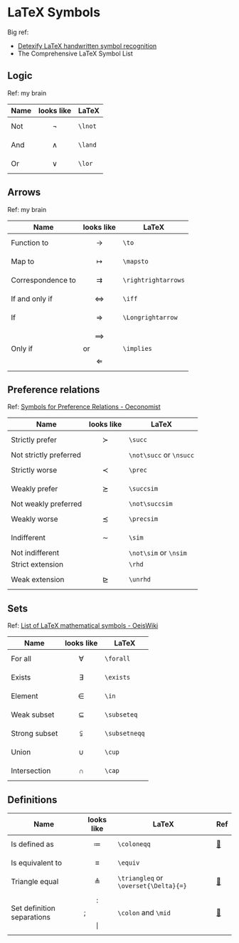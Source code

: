 # LaTeX Symbols

Big ref:

- [Detexify LaTeX handwritten symbol recognition](https://detexify.kirelabs.org/classify.html)
- The Comprehensive LaTeX Symbol List

## Logic

Ref: my brain

| Name | looks like | LaTeX |
|------|------------|------|
| Not | $$\lnot$$ | `\lnot` |
| And | $$\land$$ | `\land` |
| Or | $$\lor$$ | `\lor` |

## Arrows

Ref: my brain

| Name | looks like | LaTeX |
|------|------------|------|
| Function to | $$\to$$ | `\to` |
| Map to | $$\mapsto$$ | `\mapsto` |
| Correspondence to | $$\rightrightarrows$$ | `\rightrightarrows` |
| If and only if | $$\iff$$ | `\iff` |
| If | $$\Longrightarrow$$ | `\Longrightarrow` |
| Only if | $$\implies$$ or $$\Longleftarrow$$ | `\implies` |

## Preference relations

Ref: [Symbols for Preference Relations - Oeconomist](https://www.oeconomist.com/blogs/daniel/wp-content/uploads/2011/04/pref_symbols.pdf)

| Name | looks like | LaTeX |
|------|------------|------|
| Strictly prefer | $$\succ$$ | `\succ` |
| Not strictly preferred |  | `\not\succ` or `\nsucc` |
| Strictly worse | $$\prec$$ | `\prec` |
| Weakly prefer | $$\succsim$$ | `\succsim` |
| Not weakly preferred |  | `\not\succsim` |
| Weakly worse | $$\precsim$$ | `\precsim` |
| Indifferent | $$\sim$$ | `\sim` |
| Not indifferent |  | `\not\sim` or `\nsim` |
| Strict extension |  | `\rhd` |
| Weak extension | $$\unrhd$$ | `\unrhd` |

## Sets

Ref: [List of LaTeX mathematical symbols - OeisWiki](https://oeis.org/wiki/List_of_LaTeX_mathematical_symbols)

| Name | looks like | LaTeX |
|------|------------|------|
| For all | $$\forall$$ | `\forall` |
| Exists | $$\exists$$ | `\exists` |
| Element | $$\in$$ | `\in` |
| Weak subset | $$\subseteq$$ | `\subseteq` |
| Strong subset | $$\subsetneqq$$ | `\subsetneqq` |
| Union | $$\cup$$ | `\cup` |
| Intersection | $$\cap$$ | `\cap` |

## Definitions

| Name | looks like | LaTeX | Ref|
|------|------------|------|-----|
| Is defined as | $$\coloneqq$$ | `\coloneqq` | [🔗](https://tex.stackexchange.com/a/4217) |
| Is equivalent to | $$\equiv$$ | `\equiv` | |
| Triangle equal | $$\triangleq$$ | `\triangleq` or `\overset{\Delta}{=}` | [🔗](https://tex.stackexchange.com/questions/163829/) |
| Set definition separations | $$\colon$$; $$\mid$$ | `\colon` and `\mid` | [🔗](https://tex.stackexchange.com/a/281551/) |


